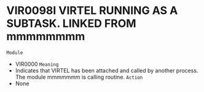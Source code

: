 # VIR0098I VIRTEL RUNNING AS A SUBTASK. LINKED FROM mmmmmmmm
`Module`
- 	VIR0000
`Meaning`
- Indicates that VIRTEL has been attached and called by another process. The module mmmmmmm is calling routine.
`Action`
- None
